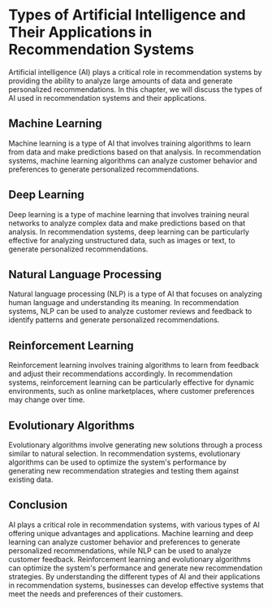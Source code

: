 Types of Artificial Intelligence and Their Applications in Recommendation Systems
====================================================================================================================================

Artificial intelligence (AI) plays a critical role in recommendation systems by providing the ability to analyze large amounts of data and generate personalized recommendations. In this chapter, we will discuss the types of AI used in recommendation systems and their applications.

Machine Learning
----------------

Machine learning is a type of AI that involves training algorithms to learn from data and make predictions based on that analysis. In recommendation systems, machine learning algorithms can analyze customer behavior and preferences to generate personalized recommendations.

Deep Learning
-------------

Deep learning is a type of machine learning that involves training neural networks to analyze complex data and make predictions based on that analysis. In recommendation systems, deep learning can be particularly effective for analyzing unstructured data, such as images or text, to generate personalized recommendations.

Natural Language Processing
---------------------------

Natural language processing (NLP) is a type of AI that focuses on analyzing human language and understanding its meaning. In recommendation systems, NLP can be used to analyze customer reviews and feedback to identify patterns and generate personalized recommendations.

Reinforcement Learning
----------------------

Reinforcement learning involves training algorithms to learn from feedback and adjust their recommendations accordingly. In recommendation systems, reinforcement learning can be particularly effective for dynamic environments, such as online marketplaces, where customer preferences may change over time.

Evolutionary Algorithms
-----------------------

Evolutionary algorithms involve generating new solutions through a process similar to natural selection. In recommendation systems, evolutionary algorithms can be used to optimize the system's performance by generating new recommendation strategies and testing them against existing data.

Conclusion
----------

AI plays a critical role in recommendation systems, with various types of AI offering unique advantages and applications. Machine learning and deep learning can analyze customer behavior and preferences to generate personalized recommendations, while NLP can be used to analyze customer feedback. Reinforcement learning and evolutionary algorithms can optimize the system's performance and generate new recommendation strategies. By understanding the different types of AI and their applications in recommendation systems, businesses can develop effective systems that meet the needs and preferences of their customers.
